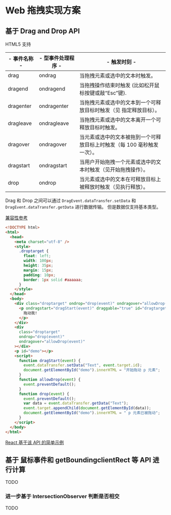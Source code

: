 # Web 拖拽实现方案

## 基于 Drag and Drop API

HTML5 支持

| - 事件名称 - | - 型事件处理程序 - | - 触发时刻 -                                                            |
| ------------ | ------------------ | ----------------------------------------------------------------------- |
| drag         | ondrag             | 当拖拽元素或选中的文本时触发。                                          |
| dragend      | ondragend          | 当拖拽操作结束时触发 (比如松开鼠标按键或敲“Esc”键).                     |
| dragenter    | ondragenter        | 当拖拽元素或选中的文本到一个可释放目标时触发（见 指定释放目标）。       |
| dragleave    | ondragleave        | 当拖拽元素或选中的文本离开一个可释放目标时触发。                        |
| dragover     | ondragover         | 当元素或选中的文本被拖到一个可释放目标上时触发（每 100 毫秒触发一次）。 |
| dragstart    | ondragstart        | 当用户开始拖拽一个元素或选中的文本时触发（见开始拖拽操作）。            |
| drop         | ondrop             | 当元素或选中的文本在可释放目标上被释放时触发（见执行释放）。            |

Drag 和 Drop 之间可以通过 `DragEvent.dataTransfer.setData` 和 `DragEvent.dataTransfer.getData` 进行数据传输。
但是数据仅支持基本类型。

[兼容性参考](https://caniuse.com/dragndrop)

```html
<!DOCTYPE html>
<html>
  <head>
    <meta charset="utf-8" />
    <style>
      .droptarget {
        float: left;
        width: 100px;
        height: 35px;
        margin: 15px;
        padding: 10px;
        border: 1px solid #aaaaaa;
      }
    </style>
  </head>
  <body>
    <div class="droptarget" ondrop="drop(event)" ondragover="allowDrop(event)">
      <p ondragstart="dragStart(event)" draggable="true" id="dragtarget">
        拖动我!
      </p>
    </div>
    <div
      class="droptarget"
      ondrop="drop(event)"
      ondragover="allowDrop(event)"
    ></div>
    <p id="demo"></p>
    <script>
      function dragStart(event) {
        event.dataTransfer.setData("Text", event.target.id);
        document.getElementById("demo").innerHTML = "开始拖动 p 元素";
      }
      function allowDrop(event) {
        event.preventDefault();
      }
      function drop(event) {
        event.preventDefault();
        var data = event.dataTransfer.getData("Text");
        event.target.appendChild(document.getElementById(data));
        document.getElementById("demo").innerHTML = " p 元素已被拖动";
      }
    </script>
  </body>
</html>
```

[React 基于该 API 的简单示例](https://codesandbox.io/s/drag-list-demo-9nm4zl)

## 基于 鼠标事件和 getBoundingclientRect 等 API 进行计算

TODO

### 进一步基于 IntersectionObserver 判断是否相交

TODO

